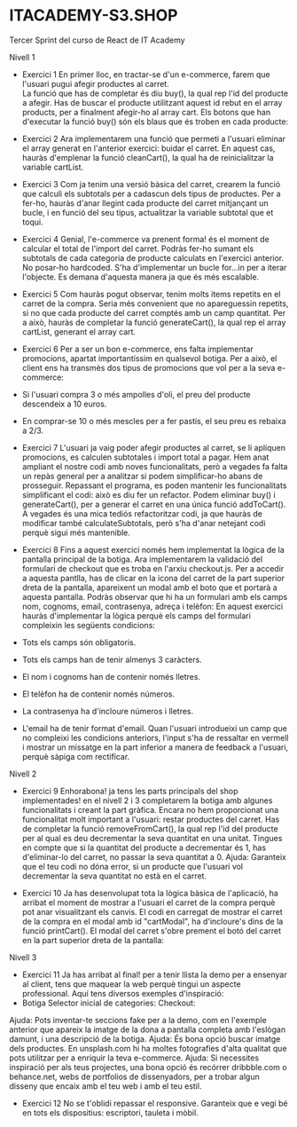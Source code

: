 # ITACADEMY-S3.SHOP
Tercer Sprint del curso de React de IT Academy

Nivell 1

- Exercici 1
En primer lloc, en tractar-se d'un e-commerce, farem que l'usuari pugui afegir productes al carret.  
La funció que has de completar és diu buy(), la qual rep l'id del producte a afegir. 
Has de buscar el producte utilitzant aquest id rebut en el array products, per a finalment afegir-ho al array cart.
Els botons que han d'executar la funció buy() són els blaus que és troben en cada producte:


- Exercici 2
Ara implementarem una funció que permeti a l'usuari eliminar el array generat en l'anterior exercici: buidar el carret.
En aquest cas, hauràs d'emplenar la funció cleanCart(), la qual ha de reinicialitzar la variable cartList.
 

- Exercici 3
Com ja tenim una versió bàsica del carret, crearem la funció que calculi els subtotals per a cadascun dels tipus de productes.
Per a fer-ho, hauràs d'anar llegint cada producte del carret mitjançant un bucle, i en funció del seu tipus, actualitzar la variable subtotal que et toqui.


- Exercici 4
Genial, l'e-commerce va prenent forma! és el moment de calcular el total de l'import del carret. 
Podràs fer-ho sumant els subtotals de cada categoria de producte calculats en l'exercici anterior.
No posar-ho hardcoded.
S'ha d'implementar un bucle for...in per a iterar l'objecte.
Es demana d'aquesta manera ja que és més escalable.


- Exercici 5
Com hauràs pogut observar, tenim molts items repetits en el carret de la compra. 
Seria més convenient que no apareguessin repetits, si no que cada producte del carret comptés amb un camp quantitat.
Per a això, hauràs de completar la funció generateCart(), la qual rep el array cartList, generant el array cart.


- Exercici 6
Per a ser un bon e-commerce, ens falta implementar promocions, apartat importantíssim en qualsevol botiga.
Per a això, el client ens ha transmès dos tipus de promocions que vol per a la seva e-commerce:
- Si l'usuari compra 3 o més ampolles d'oli, el preu del producte descendeix a 10 euros.
- En comprar-se 10 o més mescles per a fer pastís, el seu preu es rebaixa a 2/3.


- Exercici 7
L'usuari ja vaig poder afegir productes al carret, se li apliquen promocions, es calculen subtotales i import total a pagar.
Hem anat ampliant el nostre codi amb noves funcionalitats, però a vegades fa falta un repàs general per a analitzar si podem simplificar-ho abans de prosseguir.
Repassant el programa, es poden mantenir les funcionalitats simplificant el codi: això es diu fer un refactor.
Podem eliminar buy() i generateCart(), per a generar el carret en una única funció addToCart().
A vegades és una mica tediós refactoritzar codi, ja que hauràs de modificar també calculateSubtotals, però s'ha d'anar netejant codi perquè sigui més mantenible.


- Exercici 8
Fins a aquest exercici només hem implementat la lògica de la pantalla principal de la botiga. Ara implementarem la validació del formulari de checkout que es troba en l'arxiu checkout.js.
Per a accedir a aquesta pantlla, has de clicar en la icona del carret de la part superior dreta de la pantalla, apareixent un modal amb el boto que et portarà a aquesta pantalla.
Podràs observar que hi ha un formulari amb els camps nom, cognoms, email, contrasenya, adreça i telèfon:
En aquest exercici hauràs d'implementar la lògica perquè els camps del formulari compleixin les següents condicions:
- Tots els camps són obligatoris.
- Tots els camps han de tenir almenys 3 caràcters.
- El nom i cognoms han de contenir només lletres.
- El telèfon ha de contenir només números.
- La contrasenya ha d'incloure números i lletres.
- L'email ha de tenir format d'email.
Quan l'usuari introdueixi un camp que no compleixi les condicions anteriors, l'input s'ha de ressaltar en vermell i mostrar un missatge en la part inferior a manera de feedback a l'usuari, perquè sàpiga com rectificar.



Nivell 2

- Exercici 9
Enhorabona! ja tens les parts principals del shop implementades! en el nivell 2 i 3 completarem la botiga amb algunes funcionalitats i creant la part gràfica.
Encara no hem proporcionat una funcionalitat molt important a l'usuari: restar productes del carret.
Has de completar la funció removeFromCart(), la qual rep l'id del producte per al qual es deu decrementar la seva quantitat en una unitat.
Tingues en compte que si la quantitat del producte a decrementar és 1, has d'eliminar-lo del carret, no passar la seva quantitat a 0.
Ajuda: Garanteix que el teu codi no dóna error, si un producte que l'usuari vol decrementar la seva quantitat no està en el carret.


- Exercici 10
Ja has desenvolupat tota la lògica bàsica de l'aplicació, ha arribat el moment de mostrar a l'usuari el carret de la compra perquè pot anar visualitzant els canvis.
El codi en carregat de mostrar el carret de la compra en el modal amb id "cartModal", ha d'incloure's dins de la funció printCart().
El modal del carret s'obre prement el botó del carret en la part superior dreta de la pantalla:


Nivell 3

- Exercici 11
Ja has arribat al final! per a tenir llista la demo per a ensenyar al client, tens que maquear la web perquè tingui un aspecte professional.
Aquí tens diversos exemples d'inspiració:
- Botiga
Selector inicial de categories:
Checkout:

Ajuda: Pots inventar-te seccions fake per a la demo, com en l'exemple anterior que apareix la imatge de la dona a pantalla completa amb l'eslògan damunt, i una descripció de la botiga.
Ajuda: És bona opció buscar imatge dels productes. En unsplash.com hi ha moltes fotografies d'alta qualitat que pots utilitzar per a enriquir la teva e-commerce.
Ajuda: Si necessites inspiració per als teus projectes, una bona opció és recórrer dribbble.com o behance.net, webs de portfolios de dissenyadors, per a trobar algun disseny que encaix amb el teu web i amb el teu estil.


- Exercici 12
No se t'oblidi repassar el responsive. Garanteix que e vegi bé en tots els dispositius: escriptori, tauleta i mòbil.